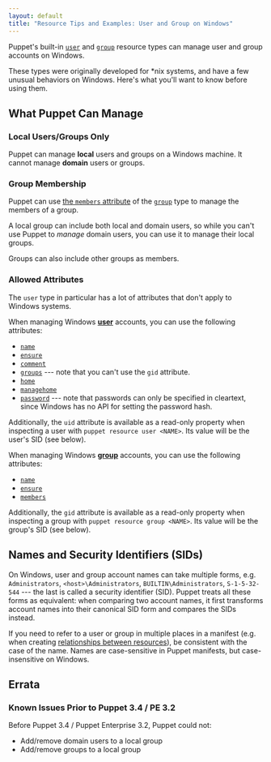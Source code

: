 ```yaml
---
layout: default
title: "Resource Tips and Examples: User and Group on Windows"
---
```


[user]: /references/3.6.latest/type.html#user
[group]: /references/3.6.latest/type.html#group
[relationships]: /puppet/3.6.latest/reference/lang_relationships.html

Puppet's built-in [`user`][user] and [`group`][group] resource types can manage user and group accounts on Windows.

These types were originally developed for \*nix systems, and have a few unusual behaviors on Windows. Here's what you'll want to know before using them.

## What Puppet Can Manage

### Local Users/Groups Only

Puppet can manage **local** users and groups on a Windows machine. It cannot manage **domain** users or groups.

### Group Membership

Puppet can use [the `members` attribute][members] of the [`group`][group] type to manage the members of a group.

A local group can include both local and domain users, so while you can't use Puppet to _manage_ domain users, you can use it to manage their local groups.

Groups can also include other groups as members.

[members]: /references/3.6.latest/type.html#group-attribute-members

### Allowed Attributes

The `user` type in particular has a lot of attributes that don't apply to Windows systems.

When managing Windows [**user**][user] accounts, you can use the following attributes:

* [`name`](/references/3.6.latest/type.html#user-attribute-name)
* [`ensure`](/references/3.6.latest/type.html#user-attribute-ensure)
* [`comment`](/references/3.6.latest/type.html#user-attribute-comment)
* [`groups`](/references/3.6.latest/type.html#user-attribute-groups) --- note that you can't use the `gid` attribute.
* [`home`](/references/3.6.latest/type.html#user-attribute-home)
* [`managehome`](/references/3.6.latest/type.html#user-attribute-managehome)
* [`password`](/references/3.6.latest/type.html#user-attribute-password) --- note that passwords can only be specified in cleartext, since Windows has no API for setting the password hash.

Additionally, the `uid` attribute is available as a read-only property when inspecting a user with `puppet resource user <NAME>`. Its value will be the user's SID (see below).

When managing Windows [**group**][group] accounts, you can use the following attributes:

* [`name`](/references/3.6.latest/type.html#group-attribute-name)
* [`ensure`](/references/3.6.latest/type.html#group-attribute-ensure)
* [`members`](/references/3.6.latest/type.html#group-attribute-members)

Additionally, the `gid` attribute is available as a read-only property when inspecting a group with `puppet resource group <NAME>`. Its value will be the group's SID (see below).

## Names and Security Identifiers (SIDs)

On Windows, user and group account names can take multiple forms, e.g. `Administrators`, `<host>\Administrators`, `BUILTIN\Administrators`, `S-1-5-32-544` --- the last is called a security identifier (SID). Puppet treats all these forms as equivalent: when comparing two account names, it first transforms account names into their canonical SID form and compares the SIDs instead.

If you need to refer to a user or group in multiple places in a manifest (e.g. when creating [relationships between resources][relationships]), be consistent with the case of the name. Names are case-sensitive in Puppet manifests, but case-insensitive on Windows.

## Errata

### Known Issues Prior to Puppet 3.4 / PE 3.2

Before Puppet 3.4 / Puppet Enterprise 3.2, Puppet could not:

* Add/remove domain users to a local group
* Add/remove groups to a local group
